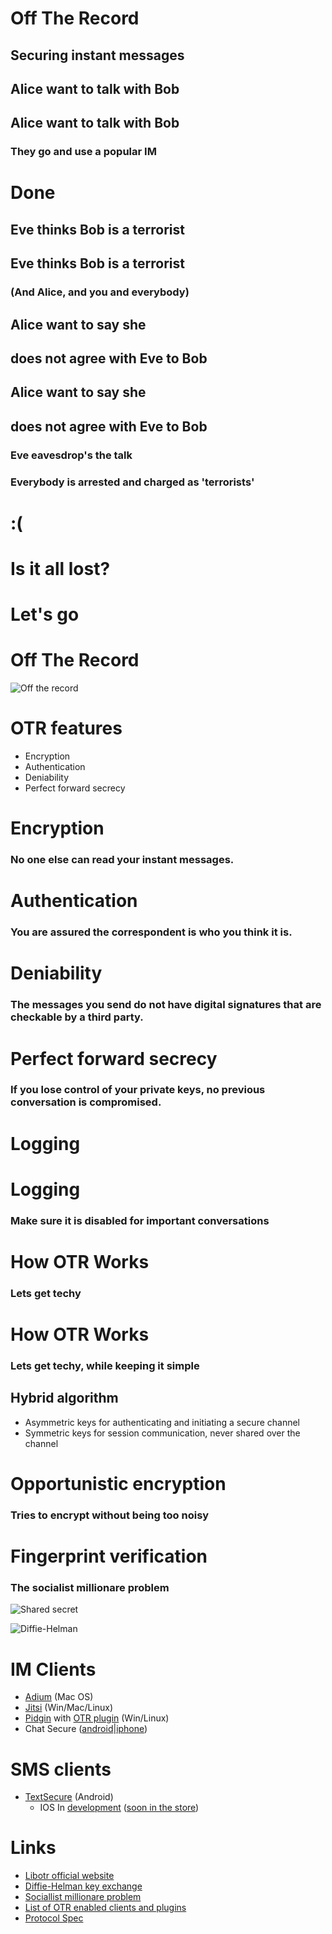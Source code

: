 # Off The Record
## Securing instant messages


## **Alice** want to talk with **Bob**


## **Alice** want to talk with **Bob**
### They go and use a popular IM


# Done


## **Eve** thinks **Bob** is a terrorist


## **Eve** thinks **Bob** is a terrorist
### (And **Alice**, and **you** and **everybody**)


## **Alice** want to say she
## does not agree with **Eve** to **Bob**


## **Alice** want to say she
## does not agree with **Eve** to **Bob**
### **Eve** eavesdrop's the talk


### Everybody is **arrested and charged** as 'terrorists'


# :(


# Is it all **lost**?


# Let's go
# Off The Record
![Off the record](broken-tape.jpg)


# **OTR** features
* Encryption
* Authentication
* Deniability
* Perfect forward secrecy


# Encryption
### No one else can read your instant messages.


# Authentication
### You are assured the correspondent is who you think it is.


# Deniability
### The messages you send do not have digital signatures that are checkable by a third party.


# Perfect forward secrecy
### If you lose control of your private keys, no previous conversation is compromised.


# Logging


# Logging
### Make sure it is disabled for important conversations


# How **OTR** Works
### Lets get techy


# How **OTR** Works
### Lets get techy, while keeping it simple


## Hybrid algorithm
* Asymmetric keys for authenticating and initiating a secure channel
* Symmetric keys for session communication, never shared over the channel


# Opportunistic encryption
### Tries to encrypt without being too noisy


# Fingerprint verification
### The socialist millionare problem


![Shared secret](Public_key_shared_secret.svg)


![Diffie-Helman](380px-Diffie-Hellman_Key_Exchange.svg.png)


# IM Clients
* [Adium](https://www.adium.im/) (Mac OS)
* [Jitsi](https://jitsi.org/) (Win/Mac/Linux)
* [Pidgin](https://pidgin.im) with [OTR plugin](https://otr.cypherpunks.ca/) (Win/Linux)
* Chat Secure ([android](https://play.google.com/store/apps/details?id=info.guardianproject.otr.app.im)|[iphone](https://itunes.apple.com/us/app/chatsecure/id464200063?mt=8))


# SMS clients
* [TextSecure](https://play.google.com/store/apps/details?id=org.thoughtcrime.securesms&hl=en) (Android)
  * IOS In [development](https://github.com/WhisperSystems/TextSecure-iOS) ([soon in the store](http://arstechnica.com/security/2013/08/in-surveillance-era-clever-trick-enhances-secrecy-of-iphone-text-messages/))


# Links
* [Libotr official website](https://otr.cypherpunks.ca/)
* [Diffie-Helman key exchange](https://en.wikipedia.org/wiki/Diffie%E2%80%93Hellman_key_exchange)
* [Sociallist millionare problem](https://en.wikipedia.org/wiki/Socialist_millionaire)
* [List of OTR enabled clients and plugins](https://otr.cypherpunks.ca/software.php)
* [Protocol Spec](https://otr.cypherpunks.ca/Protocol-v3-4.0.0.html)
